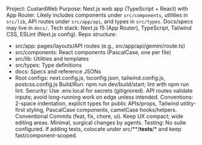 Project: CustardWeb
Purpose: Next.js web app (TypeScript + React) with App Router. Likely includes components under `src/components`, utilities in `src/lib`, API routes under `src/app/api`, and types in `src/types`. Docs/specs may live in `docs/`.
Tech stack: Next.js 15 (App Router), TypeScript, Tailwind CSS, ESLint (Next.js config).
Repo structure: 
- src/app: pages/layouts/API routes (e.g., src/app/api/gemini/route.ts)
- src/components: React components (PascalCase, one per file)
- src/lib: Utilities and templates
- src/types: Type definitions
- docs: Specs and reference JSONs
- Root configs: next.config.js, tsconfig.json, tailwind.config.js, postcss.config.js
Build/Run: npm run dev/build/start; lint with npm run lint.
Security: Use .env.local for secrets (gitignored). API routes validate inputs; avoid long-running work on edge unless intended.
Conventions: 2-space indentation, explicit types for public APIs/props, Tailwind utility-first styling, PascalCase components, camelCase hooks/helpers. Conventional Commits (feat, fix, chore, ui). Keep UX compact; wide editing areas. Minimal, surgical changes by agents.
Testing: No suite configured. If adding tests, colocate under src/**/__tests__/* and keep fast/component-scoped.